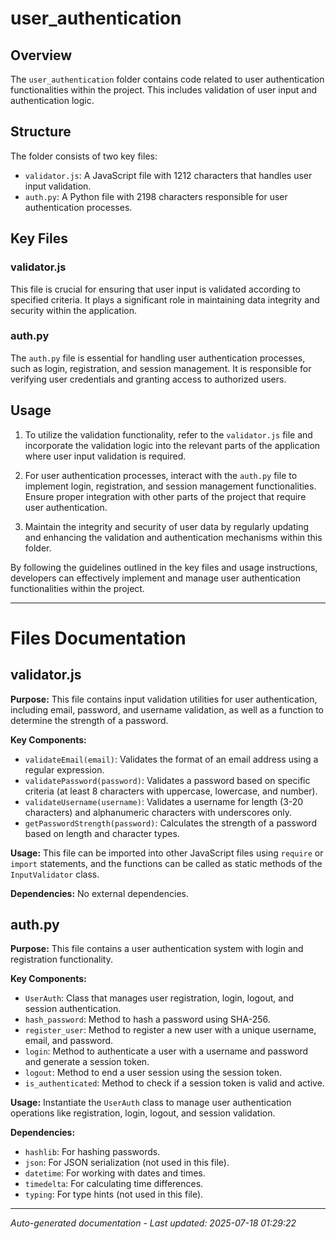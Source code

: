# user_authentication

## Overview
The `user_authentication` folder contains code related to user authentication functionalities within the project. This includes validation of user input and authentication logic.

## Structure
The folder consists of two key files:
- `validator.js`: A JavaScript file with 1212 characters that handles user input validation.
- `auth.py`: A Python file with 2198 characters responsible for user authentication processes.

## Key Files
### validator.js
This file is crucial for ensuring that user input is validated according to specified criteria. It plays a significant role in maintaining data integrity and security within the application.

### auth.py
The `auth.py` file is essential for handling user authentication processes, such as login, registration, and session management. It is responsible for verifying user credentials and granting access to authorized users.

## Usage
1. To utilize the validation functionality, refer to the `validator.js` file and incorporate the validation logic into the relevant parts of the application where user input validation is required.

2. For user authentication processes, interact with the `auth.py` file to implement login, registration, and session management functionalities. Ensure proper integration with other parts of the project that require user authentication.

3. Maintain the integrity and security of user data by regularly updating and enhancing the validation and authentication mechanisms within this folder.

By following the guidelines outlined in the key files and usage instructions, developers can effectively implement and manage user authentication functionalities within the project.

---

# Files Documentation

## validator.js

**Purpose:** This file contains input validation utilities for user authentication, including email, password, and username validation, as well as a function to determine the strength of a password.

**Key Components:**
- `validateEmail(email)`: Validates the format of an email address using a regular expression.
- `validatePassword(password)`: Validates a password based on specific criteria (at least 8 characters with uppercase, lowercase, and number).
- `validateUsername(username)`: Validates a username for length (3-20 characters) and alphanumeric characters with underscores only.
- `getPasswordStrength(password)`: Calculates the strength of a password based on length and character types.

**Usage:** This file can be imported into other JavaScript files using `require` or `import` statements, and the functions can be called as static methods of the `InputValidator` class.

**Dependencies:** No external dependencies.

## auth.py

**Purpose:** This file contains a user authentication system with login and registration functionality.

**Key Components:**
- `UserAuth`: Class that manages user registration, login, logout, and session authentication.
- `hash_password`: Method to hash a password using SHA-256.
- `register_user`: Method to register a new user with a unique username, email, and password.
- `login`: Method to authenticate a user with a username and password and generate a session token.
- `logout`: Method to end a user session using the session token.
- `is_authenticated`: Method to check if a session token is valid and active.

**Usage:** Instantiate the `UserAuth` class to manage user authentication operations like registration, login, logout, and session validation.

**Dependencies:** 
- `hashlib`: For hashing passwords.
- `json`: For JSON serialization (not used in this file).
- `datetime`: For working with dates and times.
- `timedelta`: For calculating time differences.
- `typing`: For type hints (not used in this file).

---
*Auto-generated documentation - Last updated: 2025-07-18 01:29:22*
